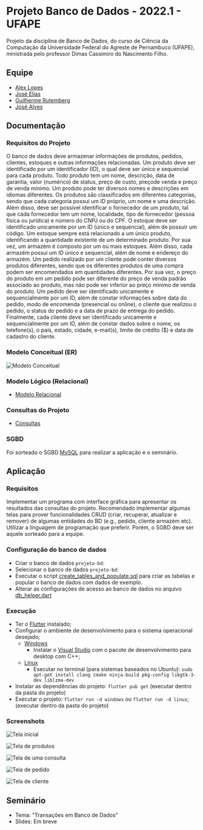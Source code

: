 # Projeto Banco de Dados - 2022.1 - UFAPE

Projeto da disciplina de Banco de Dados, do curso de Ciência da Computação da Universidade Federal do Agreste de Pernambuco (UFAPE), ministrada pelo professor Dimas Cassimiro do Nascimento Filho.

## Equipe

- [Alex Lopes](https://github.com/alexlsilva7)
- [José Elias](https://github.com/Eliaz500)
- [Guilherme Rutemberg](https://github.com/GuiSysLima)
- [José Alves](https://github.com/IBORD)

## Documentação
### Requisitos do Projeto

O banco de dados deve armazenar informações de produtos, pedidos, clientes, estoques e outras informações relacionadas. Um produto deve ser identificado por um identificador (ID), o qual deve ser único e sequencial para cada produto. Todo produto tem um nome, descrição, data de garantia, valor (numérico) de status, preço de custo, preçode venda e preço de venda mínimo. Um produto pode ter diversos nomes e descrições em idiomas diferentes. Os produtos são classificados em diferentes categorias, sendo que cada categoria possui um ID próprio, um nome e uma descrição. Além disso, deve ser possível identificar o fornecedor de um produto, tal que cada fornecedor tem um nome, localidade, tipo de fornecedor (pessoa física ou jurídica) e número do CNPJ ou do CPF. O estoque deve ser identificado unicamente por um ID (único e sequencial), além de possuir um código. Um estoque sempre está relacionado a um único produto, identificando a quantidade existente de um determinado produto. Por sua vez, um armazém é composto por um ou mais estoques. Além disso, cada armazém possui um ID único e sequencial, além de nome e endereço do armazém. Um pedido realizado por um cliente pode conter diversos produtos diferentes, sendo que os diferentes produtos de uma compra podem ser encomendados em quantidades diferentes. Por sua vez, o preço do produto em um pedido pode ser diferente do preço de venda padrão associado ao produto, mas não pode ser inferior ao preço mínimo de venda do produto. Um pedido deve ser identificado unicamente e sequencialmente por um ID, além de constar informações sobre data do pedido, modo de encomenda (presencial ou online), o cliente que realizou o pedido, o status do pedido e a data de prazo de entrega do pedido. Finalmente, cada cliente deve ser identificado unicamente e sequencialmente por um ID, além de constar dados sobre o nome, os telefone(s), o país, estado, cidade, e-mail(s), limite de crédito ($) e data de cadastro do cliente.
### Modelo Conceitual (ER)

![Modelo Conceitual](docs/entidade-relacionamento.png)

### Modelo Lógico (Relacional)

- [Modelo Relacional](docs/Modelo_Relacional.pdf)

### Consultas do Projeto

- [Consultas](docs/consultas.md)

### SGBD

Foi sorteado o SGBD [MySQL](https://www.mysql.com/) para realizar a aplicação e o seminário.
## Aplicação

### Requisitos

Implementar um programa com interface gráfica para apresentar os resultados das consultas do projeto. Recomendado implementar algumas telas para prover funcionalidades CRUD (criar, recuperar, atualizar e remover) de algumas entidades do BD (e.g., pedido, cliente armazém etc). Utilizar a linguagem de programação que preferir. Porém, o SGBD deve ser aquele sorteado para a equipe.

### Configuração do banco de dados

- Criar o banco de dados `projeto-bd`:
- Selecionar o banco de dados `projeto-bd`:
- Executar o script [create_tables_and_populate.sql](docs/sql/create_tables_and_populate.sql) para criar as tabelas e popular o banco de dados com dados de exemplo.
- Alterar as configurações de acesso ao banco de dados no arquivo [db_helper.dart](lib/app/core/helpers/db_helper.dart)

### Execução

- Ter o [Flutter](https://flutter.dev/) instalado;
- Configurar o ambiente de desenvolvimento para o sistema operacional desejado;
    - [Windows](https://docs.flutter.dev/get-started/install/windows#additional-windows-requirements)
        - Instalar o [Visual Studio](https://docs.flutter.dev/get-started/install/windows#additional-windows-requirements) com o pacote de desenvolvimento para desktop com C++;
    - [Linux](https://docs.flutter.dev/get-started/install/linux#additional-linux-requirements)
        - Executar no terminal (para sistemas baseados no Ubuntu): `sudo apt-get install clang cmake ninja-build pkg-config libgtk-3-dev liblzma-dev`
- Instalar as dependências do projeto: `flutter pub get` (executar dentro da pasta do projeto)
- Executar o projeto: `flutter run -d windows` ou `flutter run -d linux`; (executar dentro da pasta do projeto)

### Screenshots

![Tela inicial](docs/screenshots/home.png)

![Tela de produtos](docs/screenshots/produtos_screen.png)

![Tela de uma consulta](docs/screenshots/consulta_screen.png)

![Tela de pedido](docs/screenshots/pedido_screen.png)

![Tela de cliente](docs/screenshots/cliente_screen.png) 

## Seminário

- Tema: "Transações em Banco de Dados"
- Slides: Em breve

